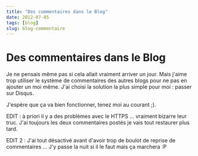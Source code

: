 ```yaml
---
title: "Des commentaires dans le Blog"
date: 2012-07-05
tags: [blog]
slug: blog-commentaire
---
```

# Des commentaires dans le Blog

Je ne pensais même pas si cela allait vraiment arriver un jour. Mais j'aime trop utiliser le système de commentaires des autres blogs pour ne pas en ajouter un moi même. J'ai choisi la solution la plus simple pour moi : passer sur Disqus.

J'espère que ça va bien fonctionner, tenez moi au courant ;).

EDIT : à priori il y a des problèmes avec le HTTPS ... vraiment bizarre leur truc. J'ai toujours les deux commentaires postés je vais tout restaurer plus tard.

EDIT 2 : J'ai tout désactivé avant d'avoir trop de boulot de reprise de commentaires ... J'y passe la nuit si il le faut mais ça marchera :P


